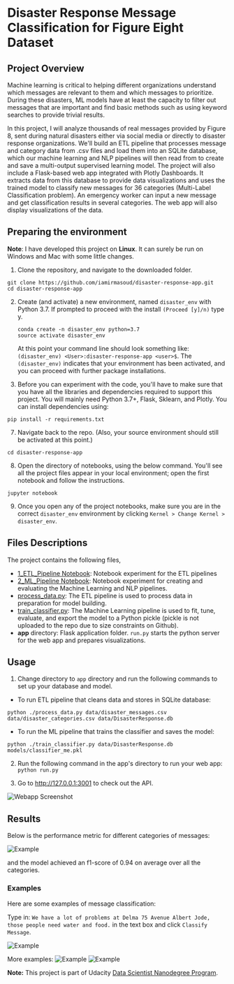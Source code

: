 # Disaster Response Message Classification for Figure Eight Dataset

## Project Overview

 
Machine learning is critical to helping different organizations understand which messages are relevant to them and which messages to prioritize. During these disasters, ML models have at least the capacity to filter out messages that are important and find basic methods such as using keyword searches to provide trivial results. 


In this project, I will analyze thousands of real messages provided by Figure 8, sent during natural disasters either via social media or directly to disaster response organizations. We'll build an ETL pipeline that processes message and category data from .csv files and load them into an SQLite database, which our machine learning and NLP pipelines will then read from to create and save a multi-output supervised learning model. The project will also include a Flask-based web app integrated with Plotly Dashboards. It extracts data from this database to provide data visualizations and uses the trained model to classify new messages for 36 categories (Multi-Label Classification problem). An emergency worker can input a new message and get classification results in several categories. The web app will also display visualizations of the data.


## Preparing the environment
**Note**: I have developed this project on __Linux__. It can surely be run on Windows and Mac with some little changes.

1. Clone the repository, and navigate to the downloaded folder.
```
git clone https://github.com/iamirmasoud/disaster-response-app.git
cd disaster-response-app
```

2. Create (and activate) a new environment, named `disaster_env` with Python 3.7. If prompted to proceed with the install `(Proceed [y]/n)` type y.

	```shell
	conda create -n disaster_env python=3.7
	source activate disaster_env
	```
	
	At this point your command line should look something like: `(disaster_env) <User>:disaster-response-app <user>$`. The `(disaster_env)` indicates that your environment has been activated, and you can proceed with further package installations.

6. Before you can experiment with the code, you'll have to make sure that you have all the libraries and dependencies required to support this project. You will mainly need Python 3.7+, Flask, Sklearn, and Plotly. You can install  dependencies using:
```
pip install -r requirements.txt
```

7. Navigate back to the repo. (Also, your source environment should still be activated at this point.)
```shell
cd disaster-response-app
```

8. Open the directory of notebooks, using the below command. You'll see all the project files appear in your local environment; open the first notebook and follow the instructions.
```shell
jupyter notebook
```

9. Once you open any of the project notebooks, make sure you are in the correct `disaster_env` environment by clicking `Kernel > Change Kernel > disaster_env`.


## Files Descriptions
The project contains the following files,

* [1_ETL_Pipeline Notebook](1_ETL_Pipeline.ipynb): Notebook experiment for the ETL pipelines
* [2_ML_Pipeline Notebook](2_ML_Pipeline.ipynb): Notebook experiment for creating and evaluating the Machine Learning and NLP pipelines.
* [process_data.py](app/process_data.py): The ETL pipeline is used to process data in preparation for model building.
* [train_classifier.py](app/train_classifier.py): The Machine Learning pipeline is used to fit, tune, evaluate, and export the model to a Python pickle (pickle is not uploaded to the repo due to size constraints on Github).
* __app__ directory: Flask application folder. `run.py` starts the python server for the web app and prepares visualizations.


## Usage

1. Change directory to `app` directory and run the following commands to set up your database and model.

* To run ETL pipeline that cleans data and stores in SQLite database:

```shell
python ./process_data.py data/disaster_messages.csv data/disaster_categories.csv data/DisasterResponse.db
```

* To run the ML pipeline that trains the classifier and saves the model:

```shell
python ./train_classifier.py data/DisasterResponse.db models/classifier_me.pkl
```

2. Run the following command in the app's directory to run your web app:
    `python run.py`

3. Go to http://127.0.0.1:3001 to check out the API.

![Webapp Screenshot](assets/disasterapp_screenshot.png)


## Results
Below is the performance metric for different categories of messages:

![Example](assets/performance.png)

and the model achieved an f1-score of 0.94 on average over all the categories.

### Examples
Here are some examples of message classification:

Type in: `We have a lot of problems at Delma 75 Avenue Albert Jode, those people need water and food.`
in the text box and click `Classify Message`.

![Example](assets/Example_2.png)

More examples:
![Example](assets/Example_1.png)
![Example](assets/Example_3.png)



**Note:** This project is part of Udacity [Data Scientist Nanodegree Program](https://www.udacity.com/course/data-scientist-nanodegree--nd025).
